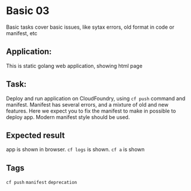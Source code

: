# Basic 03
Basic tasks cover basic issues, like sytax errors, 
old format in code or manifest, etc

## Application:
This is static golang web application, showing html page 

## Task:
Deploy and run application on CloudFoundry, using `cf push`
command and manifest. Manifest has several errors, and a mixture 
of old and new features. Here we expect you to fix the manifest
to make in possible to deploy app. Modern manifest style should 
be used. 
 
## Expected result
app is shown in browser. `cf logs` is shown. `cf a` is shown

## Tags
`cf push` `manifest` `deprecation`
